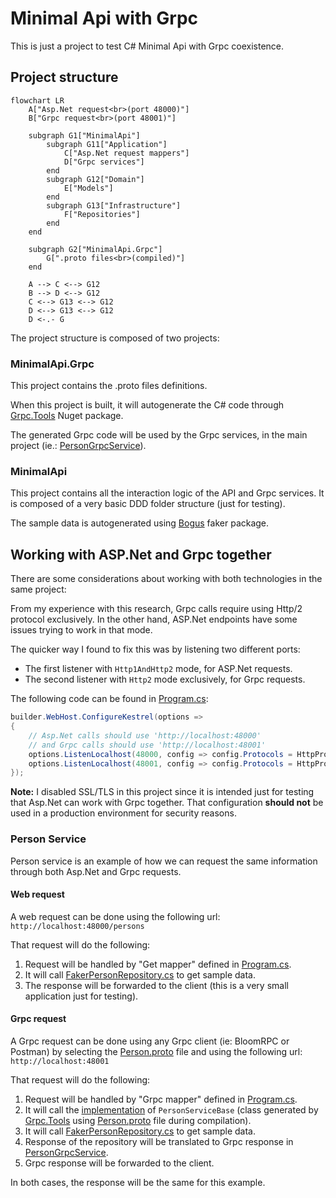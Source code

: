 # Minimal Api with Grpc
This is just a project to test C# Minimal Api with Grpc coexistence.

## Project structure

```mermaid
flowchart LR
    A["Asp.Net request<br>(port 48000)"]
    B["Grpc request<br>(port 48001)"]

    subgraph G1["MinimalApi"]
        subgraph G11["Application"]
            C["Asp.Net request mappers"]
            D["Grpc services"]
        end
        subgraph G12["Domain"]
            E["Models"]
        end
        subgraph G13["Infrastructure"]
            F["Repositories"]
        end
    end

    subgraph G2["MinimalApi.Grpc"]
        G[".proto files<br>(compiled)"]
    end

    A --> C <--> G12
    B --> D <--> G12
    C <--> G13 <--> G12
    D <--> G13 <--> G12
    D <-.- G
```

The project structure is composed of two projects:

### MinimalApi.Grpc
This project contains the .proto files definitions.

When this project is built, it will autogenerate the C# code through [Grpc.Tools](https://www.nuget.org/packages/Grpc.Tools/) Nuget package.

The generated Grpc code will be used by the Grpc services, in the main project (ie.: [PersonGrpcService](source/MinimalApi/Application/PersonGrpcService.cs)).

### MinimalApi
This project contains all the interaction logic of the API and Grpc services. It is composed of a very basic DDD folder structure (just for testing).

The sample data is autogenerated using [Bogus](https://www.nuget.org/packages/Bogus/) faker package.

## Working with ASP.Net and Grpc together
There are some considerations about working with both technologies in the same project:

From my experience with this research, Grpc calls require using Http/2 protocol exclusively. In the other hand, ASP.Net endpoints have some issues trying to work in that mode.

The quicker way I found to fix this was by listening two different ports:
- The first listener with `Http1AndHttp2` mode, for ASP.Net requests.
- The second listener with `Http2` mode exclusively, for Grpc requests.

The following code can be found in [Program.cs](source/MinimalApi/Program.cs):
```csharp
builder.WebHost.ConfigureKestrel(options =>
{
    // Asp.Net calls should use 'http://localhost:48000'
    // and Grpc calls should use 'http://localhost:48001'
    options.ListenLocalhost(48000, config => config.Protocols = HttpProtocols.Http1AndHttp2);
    options.ListenLocalhost(48001, config => config.Protocols = HttpProtocols.Http2);
});
```

**Note:** I disabled SSL/TLS in this project since it is intended just for testing that Asp.Net can work with Grpc together. That configuration **should not** be used in a production environment for security reasons.

### Person Service
Person service is an example of how we can request the same information through both Asp.Net and Grpc requests.

#### Web request
A web request can be done using the following url:
```http://localhost:48000/persons```

That request will do the following:
1. Request will be handled by "Get mapper" defined in [Program.cs](source/MinimalApi/Program.cs).
2. It will call [FakerPersonRepository.cs](source/MinimalApi/Infrastructre/FakerPersonRepository.cs) to get sample data.
3. The response will be forwarded to the client (this is a very small application just for testing).

#### Grpc request
A Grpc request can be done using any Grpc client (ie: BloomRPC or Postman) by selecting the [Person.proto](source/MinimalApi.Grpc/Protos/Person.proto) file and using the following url:
```http://localhost:48001```

That request will do the following:
1. Request will be handled by "Grpc mapper" defined in [Program.cs](source/MinimalApi/Program.cs).
2. It will call the [implementation](source/MinimalApi/Application/PersonGrpcService.cs) of `PersonServiceBase` (class generated by [Grpc.Tools](https://www.nuget.org/packages/Grpc.Tools/) using [Person.proto](source/MinimalApi.Grpc/Protos/Person.proto) file during compilation).
3. It will call [FakerPersonRepository.cs](source/MinimalApi/Infrastructre/FakerPersonRepository.cs) to get sample data.
4. Response of the repository will be translated to Grpc response in [PersonGrpcService](source/MinimalApi/Application/PersonGrpcService.cs).
5. Grpc response will be forwarded to the client.

In both cases, the response will be the same for this example.
